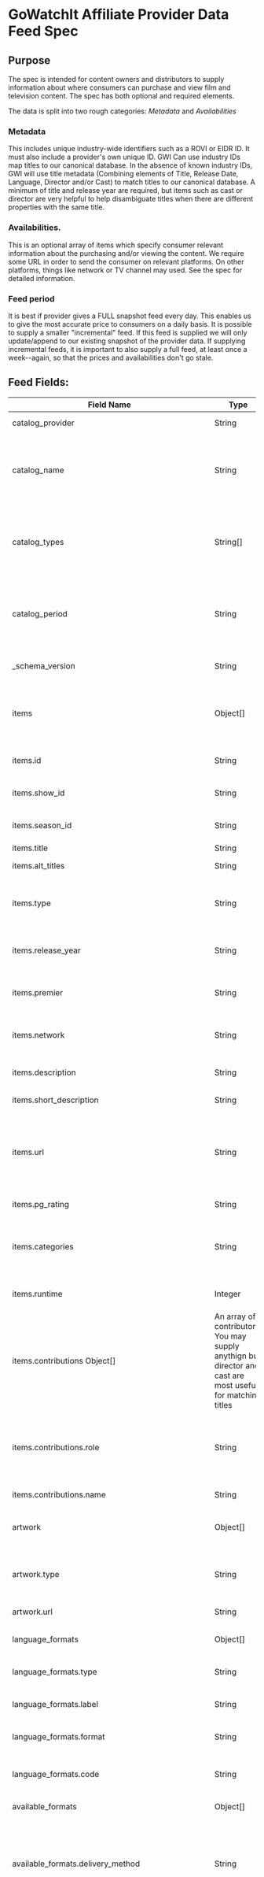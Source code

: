 # GoWatchIt Affiliate Provider Data Feed Spec

## Purpose
The spec is intended for content owners and distributors to supply information about where consumers can purchase and view film and television content. The spec has both optional and required elements. 

The data is split into two rough categories: _Metadata_ and _Availabilities_

### Metadata
This includes unique industry-wide identifiers such as a ROVI or EIDR ID. It must also include a provider's own unique ID. GWI Can use industry IDs map titles to our canonical database. In the absence of known industry IDs, GWI will use title metadata (Combining elements of Title, Release Date, Language, Director and/or Cast) to match titles to our canonical database. A minimum of title and release year are required, but items such as cast or director are very helpful to help disambiguate titles when there are different properties with the same title. 

### Availabilities. 
This is an optional array of items which specify consumer relevant information about the purchasing and/or viewing the content. We require some URL in order to send the consumer on relevant platforms. On other platforms, things like network or TV channel may used. See the spec for detailed information. 

### Feed period
It is best if provider gives a FULL snapshot feed every day. This enables us to give the most accurate price to consumers on a daily basis. It is possible to supply a smaller "incremental" feed. If this feed is supplied we will only update/append to our existing snapshot of the provider data. If supplying incremental feeds, it is important to also supply a full feed, at least once a week--again, so that the prices and availabilities don't go stale. 

## Feed Fields:

 Field Name | Type | Description | Required? 
 -----------|------|-------------|---------
 catalog_provider | String | Name of the content owner. | *
catalog_name | String |  Unique name for feed (to differentiate against multiple feeds). Can be same as catalog_provider | * 
catalog_types    | String[] |Kinds of content in the feed. Acceptable values are: movies, shows, seasons, or episodes | *
catalog_period  | String |  Interval of the feed. Acceptable values are full or incremental. See General section for details. | *
_schema_version  | String | Schema version. Must be: "gwi_json_1.0" | *
items | Object[] | The main object. Each piece of content has its own item in the array. (Array can be empty) | *
items.id | String | Providers unique ID for the content item. | *
items.show_id  | String | Optional reference to a parent show. | | 
items.season_id | String | Optional reference to a parent season. | |
items.title | String | Canonical Title. | *
items.alt_titles | String |  An array of alternate titles. | |
items.type | String |        Type of item. Can be either movie, show, episode, or season. | *
items.release_year | String | Year title was released in original or US market. | * 
items.premier  | String |   Date item premiered. Usually used for TV titles. | |
items.network  | String |   Orignal Network content aired on. Only relveant for TV | |
items.description | String | Synopsis or description of title. | |
items.short_description | String | Shorter version of description. | |
items.url   | String |      Destination URL to send consumers on Provider's site. This should be a deep link, at point of purchase. | |
items.pg_rating | String |  TV or MPAA PG Rating. | |
items.categories | String | Array of Genre's or general categories. (May be used to suggest content to user). | |
items.runtime | Integer | Runtime length of the property. In seconds. | | 
items.contributions Object[] | An array of contributors. You may supply anythign but director and cast are most useful for matching titles | | 
items.contributions.role | String | Type of contribution. We look for either _creator_, _cast_, or _dirctor_. Other roles may be supplied as well. | | 
items.contributions.name | String | Name of the contributor. 
artwork | Object[] | An array of Key art. URLs to the images are expected. | | 
artwork.type | String| Type of art. Values expected are _thumbnail_, _poster_, or _scene | |
artwork.url | String| URL to the image. | | 
language_formats | Object[] | Array of languages and their formats.  | | 
language_formats.type | String | Kind of format either _audio_ or _subtitles_  | | 
language_formats.label | String | Descrition presented to the consumer.  | | 
language_formats.format | String | Relevant encoding format. | | 
language_formats.code | String | International code for language. Ie. _en_ for English. | | 
available_formats | Object[] | Array of availabilities | |
available_formats.delivery_method | String | Specifies method of consumer delivery. We expect either _stream_, _download_, _theatrical, _mail_, or _physical_ | |
available_formats.format | String | Quality of content. Usually _sd_ or _hd_ but provider may specify their own properietary formats. 
available_formats.product_id | String | Partners propietary SKU or ID number | | 
available_formats.product_url | String | URL to direct point of purchase. 
available_formats.availabilities | Object[] | Array of specific availabilies. Mainly rent, buy, or purchase. | |
available_formats.availabilities.offer | String | Kind of offer. We expect either _rent_, _buy_, or _subscription_ | |
available_formats.availabilities.start | String | Date of when content is available for purchase to consumer. | | 
available_formats.availabilities.end | String | Date of when content expires. 
available_formats.availabilities.subscription_required | Boolean| Specifies is subscription is required to view content. | |
available_formats.availabilities.price | Object[] | List of prices in respective currencies.
available_formats.availabilities.price.currency | String | Name of currency. ie. "USD" |  |
available_formats.availabilities.price.price | String | Numerical value of price in respective currency. | | 
----


 
 


### Future updates

* As of now the feed is intended only for US markets. Shortly, the feed will be updated to accomodate availabilities in multiple markets, with multiple prices in their respective currencies. 

